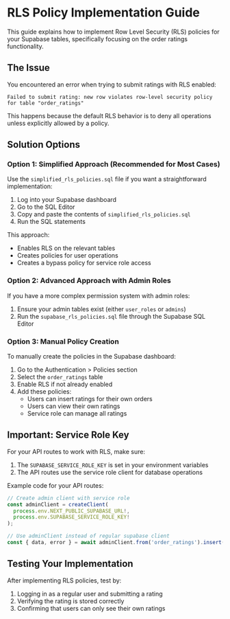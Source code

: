 # RLS Policy Implementation Guide

This guide explains how to implement Row Level Security (RLS) policies for your Supabase tables, specifically focusing on the order ratings functionality.

## The Issue

You encountered an error when trying to submit ratings with RLS enabled:
```
Failed to submit rating: new row violates row-level security policy for table "order_ratings"
```

This happens because the default RLS behavior is to deny all operations unless explicitly allowed by a policy.

## Solution Options

### Option 1: Simplified Approach (Recommended for Most Cases)

Use the `simplified_rls_policies.sql` file if you want a straightforward implementation:

1. Log into your Supabase dashboard
2. Go to the SQL Editor
3. Copy and paste the contents of `simplified_rls_policies.sql`
4. Run the SQL statements

This approach:
- Enables RLS on the relevant tables
- Creates policies for user operations
- Creates a bypass policy for service role access

### Option 2: Advanced Approach with Admin Roles

If you have a more complex permission system with admin roles:

1. Ensure your admin tables exist (either `user_roles` or `admins`)
2. Run the `supabase_rls_policies.sql` file through the Supabase SQL Editor

### Option 3: Manual Policy Creation

To manually create the policies in the Supabase dashboard:

1. Go to the Authentication > Policies section
2. Select the `order_ratings` table
3. Enable RLS if not already enabled
4. Add these policies:
   - Users can insert ratings for their own orders
   - Users can view their own ratings
   - Service role can manage all ratings

## Important: Service Role Key

For your API routes to work with RLS, make sure:

1. The `SUPABASE_SERVICE_ROLE_KEY` is set in your environment variables
2. The API routes use the service role client for database operations

Example code for your API routes:
```typescript
// Create admin client with service role
const adminClient = createClient(
  process.env.NEXT_PUBLIC_SUPABASE_URL!,
  process.env.SUPABASE_SERVICE_ROLE_KEY!
);

// Use adminClient instead of regular supabase client
const { data, error } = await adminClient.from('order_ratings').insert(...);
```

## Testing Your Implementation

After implementing RLS policies, test by:
1. Logging in as a regular user and submitting a rating
2. Verifying the rating is stored correctly
3. Confirming that users can only see their own ratings
